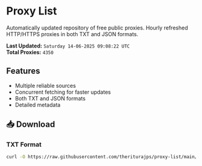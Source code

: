 # Proxy List

Automatically updated repository of free public proxies. Hourly refreshed HTTP/HTTPS proxies in both TXT and JSON formats.

**Last Updated:** `Saturday 14-06-2025 09:08:22 UTC`  
**Total Proxies:** `4350`

## Features
- Multiple reliable sources
- Concurrent fetching for faster updates
- Both TXT and JSON formats
- Detailed metadata

## 📥 Download

### TXT Format
```bash
curl -O https://raw.githubusercontent.com/theriturajps/proxy-list/main/proxies.txt